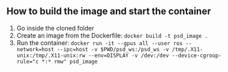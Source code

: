 ## How to build the image and start the container
1) Go inside the cloned folder
2) Create an image from the Dockerfile: `docker build -t psd_image .`
3) Run the container: `docker run -it --gpus all --user ros --network=host --ipc=host -v $PWD/psd_ws:/psd_ws -v /tmp/.X11-unix:/tmp/.X11-unix:rw --env=DISPLAY -v /dev:/dev --device-cgroup-rule="c *:* rmw" psd_image`
